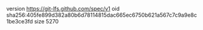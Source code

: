 version https://git-lfs.github.com/spec/v1
oid sha256:405fe899d382a80b6d78114815dac665ec6750b621a567c7c9a9e8c1be3ce3fd
size 5270
